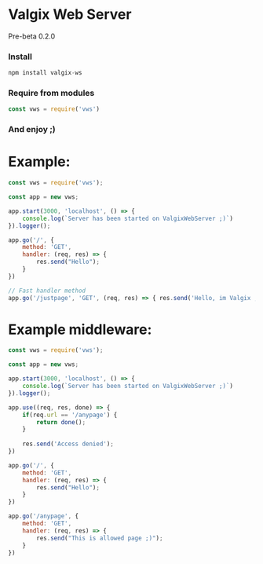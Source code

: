 # Valgix Web Server
Pre-beta 0.2.0

### Install
```js
npm install valgix-ws
```

### Require from modules
```js
const vws = require('vws')
```

### **And enjoy ;)**

#

# Example:
```js
const vws = require('vws');

const app = new vws;

app.start(3000, 'localhost', () => {
    console.log(`Server has been started on ValgixWebServer ;)`)
}).logger();

app.go('/', {
    method: 'GET',
    handler: (req, res) => {
        res.send("Hello");
    }
})

// Fast handler method
app.go('/justpage', 'GET', (req, res) => { res.send('Hello, im Valgix ;)') })
```

# Example middleware:
```js
const vws = require('vws');

const app = new vws;

app.start(3000, 'localhost', () => {
    console.log(`Server has been started on ValgixWebServer ;)`)
}).logger();

app.use((req, res, done) => {
    if(req.url == '/anypage') {
        return done();
    }
    
    res.send('Access denied');
})

app.go('/', {
    method: 'GET',
    handler: (req, res) => {
        res.send("Hello");
    }
})

app.go('/anypage', {
    method: 'GET',
    handler: (req, res) => {
        res.send("This is allowed page ;)");
    }
})
```
